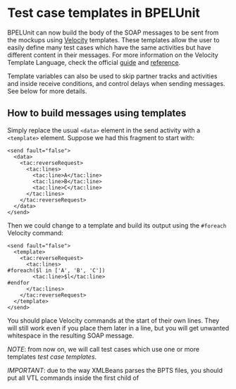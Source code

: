 Test case templates in BPELUnit
===============================

BPELUnit can now build the body of the SOAP messages to be sent from the mockups using [Velocity](http://velocity.apache.org) templates. These templates allow the user to easily define many test cases which have the same activities but have different content in their messages. For more information on the Velocity Template Language, check the official [guide](http://velocity.apache.org/engine/devel/developer-guide.html) and [reference](http://velocity.apache.org/engine/devel/vtl-reference-guide.html).

Template variables can also be used to skip partner tracks and activities and inside receive conditions, and control delays when sending messages. See below for more details.

How to build messages using templates
-------------------------------------

Simply replace the usual `<data>` element in the send activity with a `<template>` element. Suppose we had this fragment to start with:

    <send fault="false">
      <data>
        <tac:reverseRequest>
          <tac:lines>
            <tac:line>A</tac:line>
            <tac:line>B</tac:line>
            <tac:line>C</tac:line>
          </tac:lines>
        </tac:reverseRequest>
      </data>
    </send>

Then we could change to a template and build its output using the `#foreach` Velocity command:

    <send fault="false">
      <template>
        <tac:reverseRequest>
          <tac:lines>
    #foreach($l in ['A', 'B', 'C'])
            <tac:line>$l</tac:line>
    #endfor
          </tac:lines>
        </tac:reverseRequest>
      </template>
    </send>

You should place Velocity commands at the start of their own lines. They will still work even if you place them later in a line, but you will get unwanted whitespace in the resulting SOAP message.

*NOTE*: from now on, we will call test cases which use one or more templates *test case templates*.

*IMPORTANT*: due to the way XMLBeans parses the BPTS files, you should put all VTL commands inside the first child of <template>. This works:

    <template>
      <foo>
    #set( $i = 0 )
      $i
      </foo>
    </template>

This does *NOT*:

    <template>
    #set( $i = 0 )
      <foo>$i</foo>
    </template>


Template variables
------------------

The Velocity template that produces the SOAP body for an activity has access to several of variables. The following subsections describe what variables are available by default and how can you change and extend them. The subsections follow the order these variables are set: in case there is a name collision, the last variable will replace the previous ones. Please keep this in mind when writing your setup scripts and loading your data sources (see below).

### Predefined test suite variables ###

- `$baseURL` (String): base URL for the simulated URLs.
- `$collections` (java.util.Collections class): utility methods for handling lists and other collections.
- `$putName` (String): name of the process under test.
- `$testCaseCount` (int): number of test cases.
- `$testSuiteName` (String): name of the test suite.

### Custom test suite variables ###

To add a new variable or change the value of an existing variable for all test cases, a `<script>` element with the proper Velocity template needs to be added to the test suite `<setUp>` element. The template has access to the predefined test suite variables and nothing else. It would look like this:

    <testSuite>
      ...
      <setUp>
        ...
        <script>
          <!-- Velocity template -->
        </script>
        ...
      </setUp>
      ...
    </testSuite>

### Predefined test case variables ###

- `$testCaseName` (String): name of the current test case.

### Custom test case variables ###

To customize the variables for all activities in a specific test case, a `<script>` element with the proper Velocity template must be added to the test case `<setUp>` block. This template has access to all the test suite variables and the predefined test case variables. It would look like this:

    <testCase>
      ...
      <setUp>
        ...
        <script>
          <!-- Velocity template -->
        </script>
        ...
      </setUp>
      ...
    </testCase>

Changes done in a test case setup block will _not_ be carried over to the next test case, to keep them isolated from each other and ensure no hidden data dependencies are introduced. All variables that were added or changed in a test case setup block will be removed and reverted in the following test case, even if there is no setup block there.

Setup blocks are _not_ inherited, even if the `basedOn` attribute is used. Please use test suite setup blocks if you want to have the same variables in several test cases (see above).

### Data source variables ###

If you have set up a data source, it will place some variables into the context at this point. The values will depend on the current "row" of the contents of the data source. Please see the "Working with data sources" section below for more details.

### Predefined partner track variables ###

- `$partnerTrackName` (String): name of the current partner track.
- `$partnerTrackURL` (String): URL of the current partner track.
- `$request` (org.w3c.dom.Element): SOAP body of the last received message in the current partner track.
- `$partnerTrackReceived` (java.util.List<org.w3c.dom.Element>): list with all SOAP messages received in the current partner track.
- `$partnerTrackSent` (java.util.List<org.w3c.dom.Element>): list with all SOAP messages sent from the current partner track.

### Predefined activity variables ###

- `$xpath` (net.bpelunit.framework.util.control.XPathTool): utility object for running XPath queries on DOM nodes. For more information, please see below.

### Custom activity variables ###

As usual, the template in the send activity can `#set` its own variables and change the existing variables. However, just like with test case setup blocks, all changes will be gone in the next activity, to keep the test structure clean. If you want to share data among several activities, please use a test case setup block (see above).

XPath 1.0 query support
-----------------------

SOAP message templates have access to a variable called `$xpath`, an instance of XPathTool, an utility class for doing XPath queries on DOM nodes. Currently, this class has two methods:

- `List<Node> evaluateAsList(String query, Object item)`, which evaluates a XPath 1.0 `query` using `item` as context and returns its results as a list of `Node`s, which can be used straight away with the `#foreach` Velocity command, for instance.
- `String evaluateAsString(String query, Object item)`, which evaluates a XPath 1.0 `query` using `item` as context and returns its results as a `String`.

Here's an example:

    #foreach($r as $xpath.evaluateAsList("//foo/bar", $request))
    <myitem>$r.getTextContent()</myitem>
    #endfor

All the namespace prefixes which are in scope in the enclosing `<send>` element can be used in the XPath expression.

Working with data sources
-------------------------

Up to this point, we can only produce a single test case from a test case template. To generate several test cases from a single test case template, we need to load a *data source*. Data sources contain a sequence of *rows*. Each row sets the data source variables to a specific combination of values. When combined with a test case template, we will obtain as many test cases as there are rows in the data source.

### Use the data source in the BPTS ###

Data sources can be defined in the test suite `<setUp>` element and/or in the test case `<setUp>` element. Test case data sources take precedence over test suite data sources, replacing them for that test case. Data sources are *not* inherited between test cases.

Data sources can be freely combined with test suite and test case `<script>` elements. Scripts and data sources are interpreted in the order shown in the "Template variables" section. To use them, add a `<dataSource>` element with the right content to a `<setUp>` element, like this:

    <testCase>
      ...
      <setUp>
        ...
        <dataSource type="mytype" [src="externalref"]>
          <!-- zero or more properties -->
          <property name="myname">myvalue</property>
          <!-- either <contents> or the src attribute must be set, but not both -->
          <contents>
            <!-- inline contents -->
          </contents>
        </dataSource>
        ...
      </setUp>
      ...
    </testCase>

There are several things to keep in mind:

- Data sources belong to one of the *types* registered in the extension registry. You can use one of the predefined data source types, or you can implement and register your own. Each of the predefined data source types are described in the "Predefined data source types" section.
- Data sources load their contents either from the text content of their `<contents>` nested element, or from the external reference linked to from the `src` attribute of the `<dataSource>` element. Both cannot be used at the same time. You can use these values in the `src` attribute:
  - Absolute file paths
  - Relative file paths (from the directory with the `.bpts` file)
  - `http://`, `file://` and all other URL types `java.net.URL` can load
- The behaviour of a data source can be customized by setting the right *properties*. Please refer to the documentation for that data source type to obtain a list of the available properties and their accepted values.

### Register a new data source type ###

To use a new data source type, you will need to register it in the extension registry, located in the `conf/extensions.xml` file in a standalone BPELUnit installation. Add the proper `<dataSource>` element inside the main `<extensionRegistry>` element, like this:

    <extensionRegistry>
      ...
      <dataSource type="typename" extensionClass="fully.qualified.class.name"/>
      ...
    </extensionRegistry>

The following section describes the requirements that must be met by the class that implements the new data source type.

### Implement the data source class ###

Data source classes should belong to the `net.bpelunit.framework.control.datasource` package and implement the `net.bpelunit.framework.control.ext.IDataSource` interface, which has the following methods:

- `void close()`, which frees any resources attached to it.
- `String[] getFieldNames()`, which returns an array of Strings with the names for each field in each row. These names will be used for the names of the template variables.
- `int getNumberOfRows()`, which returns the number of rows which have been read from the call to `loadFromStream`.
- `Object getValueFor(String)`, which returns the value for the specified field in this row.
- `void loadFromStream(InputStream)`, which loads the contents of the `InputStream` into the data source.
- `void setRow(int)`, which places the internal cursor of the data source in the n-th row (starting from 0). By default, data sources point to the first row. Will throw an exception if you try to change to a row which is out of bounds.

Data source classes should also be annotated with the `@DataSource` annotation, which has the following attributes:

- `name`, with the long name for the data source (such as "Velocity Data Source").
- `shortName`, with the short name that should be used in the `type` attribute of the `<dataSource>` element.
- `contentTypes`, with a list of all MIME types which should be associated to this class.

Accepted properties are defined using setter methods. For instance, to define the property `iteratedVars`, you should add a `setIteratedVars` method, and annotate it using the `@ConfigurationOption` annotation, which has the following two fields:

- `description`, with a long description of what can be customized with this property.
- `defaultValue`, with a default value to be used in the Eclipse BPTS editor.

Data source classes are expected to load their full contents in memory and validate their contents and properties on their own as soon as possible. However, they do not have access to the contents of the `<dataSource>` XML element. The BPELUnit core automatically calls the methods in the `IDataSource` interface as required. The `InputStream` is created from the contents of the XML element. For more information, refer to the `getStreamForDataSource` methods of the `net.bpelunit.framework.control.datasource.DataSourceUtil` class.

Predefined data sources
-----------------------

### Velocity ###

_Type: "velocity"_

_Properties: "iteratedVars" (required)_

Velocity templates can be used as a data source. Just `#set` some variables with list literals and list their names (separated by spaces) in the `iteratedVars` property, like this:

    <dataSource type="velocity">
      <property name="iteratedVars">lines</property>
      <contents>
        #set($lines = [[], ['A'], ['A','B'], ['A','B','C']])
      </contents>
    </dataSource>

This data source would have 4 rows: the first row would set `$lines` to the empty list, the second row would set `$lines` to a list with one `String` (`'A'`), and so on.

There are some constraints, though:

- The `iteratedVars` is required and must list at least one variable.
- All variables listed separated by spaces in the `iteratedVars` property must contain list literals with the exact same number of elements.
- All variables listed in the `iteratedVars` property must be set somewhere in the template.

Variables which are set in the contents of the data source but are not listed in the `iteratedVars` property will be copied as-is. Suppose we had this data source:

    <dataSource type="velocity">
      <property name="iteratedVars">v w</property>
      <contents>
         #set($v = [1, 2, 3])
         #set($w = [2, 4, 6])
         #set($z = 3)
      </contents>
    </dataSource>

This data source would have 3 rows: the first would have `v = 1` and `w = 2`, the second would have `v = 2` and `w = 4`, and the last one would have `v = 3` and `w = 6`. All three rows would have `z = 3`.

### CSV ###

_Type: "csv"_

_Properties: "separator" (optional: "\t" by default), "headers" (optional)_

This data source type loads plain text files with one row per line. Each row is split in several fields using a specific separator, set in the `separator` property. By default, this separator is the ASCII TAB character, but it could be a comma or a space, for instance.

The property `headers`, if set, will contain a comma-separated list of the names of the variables which will store the values of each field. If it is not set, the names of the variables will be read from the first row.

Here is an example, using both properties:

    <dataSource type="csv">
      <property name="separator">,</property>
      <property name="headers">name,amount</property>
      <contents>
        Fred,100
        Bob,200
      </contents>
    </dataSource>

This data source would have 2 rows, and set two variables: `$name`, and `$amount`. If we wanted to avoid setting the `headers` property, we'd need something like this instead:

    <dataSource type="csv">
      <property name="separator">,</property>
      <contents>
        name,amount
        Fred,100
        Bob,200
      </contents>
    </dataSource>

### Microsoft Excel (.xls and .xlsx) ###

_Type: "excel"_

_Properties: sheet (optional: 0 by default)_

This data source can read data from Microsoft Excel .xls and .xlsx spreadsheets. By default, data is read from the first sheet in the file, but this can be changed through the `sheet` property. It stores the 0-based index of the sheet to be read (0 is the first one, 1 is the second one, and so on). The names of the variables are extracted from the first row of the selected sheet.

Since the BPTS format does not allow for embedding binary files in its `<contents>` element, you will need to refer to an external document using the `src` attribute.

### OpenDocument Spreadsheet (.ods) ###

_Type: "ods"_

_Properties: sheet (optional: 0 by default)_

This data source reads data from OpenDocument Spreadsheet .ods documents, as produced by OpenOffice Calc, among others. Usage is similar to the Excel data source type. By default, data is read from the first sheet, but it can be changed by setting the `sheet` property to the 0-based index of the sheet to be used: 0 for the first one, 1 for the second one, and so one. The names of the variables are also extracted from the first row of the selected stylesheet.

Since the BPTS format does not allow for embedding binary files in its `<contents>` element, you will need to refer to an external document using the `src` attribute.

### HTML ###

_Type: "html"_

_Properties: table (optional: 1 by default)_

This data source reads data from HTML documents. They do not need to be valid XHTML: the parser should handle most cases just fine (please notify us if you have problems). The data source loops over all tables in the HTML webpage and stops at the `table`-th table (`<table>` tag).

By default, `table` is 1, so it parses the first table in the document. If you want to read a different table, set `table` to the 1-based index of the table: 1 for the first one, 2 for the second one, and so on.

Each cell (`<td>` tag) in the first row (`<tr>` tag) is used for the variable names. The rest of the rows are used to set the variables in each test case.

Note that if you want to embed the contents of the data source in the BPTS file, you will most probably have to place its contents inside a CDATA section so it is not parsed as XML. This is especially important if it is not valid XHTML, like here:

    <dataSource type="html">
      <contents>
        <![CDATA[
          <table>
              <th>A
              <th>B
              <th>C</th>
            <tr>
              <td>1
              <td>2
              <td>3
        ]]>
      </contents>
    </dataSource>

Using template variables in receive conditions
----------------------------------------------

XPath expressions in the `<expression>` and `<value>` child elements of each `<condition>` in a receive activity can access the current partner track's template variables (see above for a listing). Template variables are available under the same names: for instance, the name of the current partner track can be accessed with `$partnerTrackName`, just like a regular XPath variable. For consistency, `$request` contains the document element of the incoming SOAP message, but you don't really need it: those XPath queries are run with the SOAP message's document element node as context.

Template variables which contain Velocity list literals (or any Java object which implements the Iterable interface) are transparently converted into regular node lists, so you do not need to do anything special with them. Suppose we had this data source:

    <dataSource type="velocity">
      <property name="iteratedVars">lines</property>
      <contents>
        #set($lines = [[],['A']])
      </contents>
    </dataSource>

In the first row, `$lines` would be mapped to an empty node list. In the second row, `$lines` would be mapped to a node list with a single `<element>` element, with "A" as its text content. Here are some sample XPath queries:

- `count($lines)`, number of lines: 0 for the first row, 1 for the second row.
- `$lines[1]/text()`, text content of the first element. Empty string for the first row (empty nodeset), "A" for the second row.

Please note XPath expressions differ in some important ways from Velocity templates. For instance, `$x.get(0)` (first element of the list in `$x`) in a Velocity template would be `$x[1]` in an XPath expression.

Using template variables to skip activities
-------------------------------------------

Activities or entire partner tracks can now be skipped if certain XPath expressions evaluate to false. These XPath expressions should be added to the `assume` attribute of the proper partner track or activity element. Partner track and activity assumptions have access to all partner track template variables (see above for a listing).

The `assume` attribute is available in the following elements:

- `<partnerTrack>`
- `<sendReceive>`
- `<receiveSend>`
- `<sendReceiveAsynchronous>`
- `<receiveSendAsynchronous>`
- `<sendOnly>`
- `<receiveOnly>`
- `<wait>`

It is *not* available in:

- `<clientTrack>` (the element itself: activities in the client track can have `assume`)
- `<send>` (inside a two-way activity)
- `<receive>` (inside a two-way activity)

Using template variables to specify delays
------------------------------------------

To delay the sending of a message from a `<send>` or `<sendOnly>` activity, you can specify an XPath expression in the `delay` attribute. This expression will compute the number of seconds BPELUnit should wait before sending the message.

For instance, `<send delay="2">` would always delay the message by 2 seconds, and `<send delay="$x+1">` would delay the message by one more second than the value of the data source variable `x`.

It is forbidden to use both the `delay` and the `delaySequence` attributes in the same activity: BPELUnit will reject the BPTS in that case.

Expanding data sources back into regular test cases
---------------------------------------------------

In some cases, you might want to "inline" the setup scripts and data sources back into the test cases. This might be useful, for instance, when you notice that some rows should have additional activities and partner tracks and using the assume attribute is not enough. It should also be useful for splitting the test suite into independent test cases which can be cut and joined by automatic tools.

BPELUnit includes an utility which does just this. To run it, add the proper wrapper script to your PATH (`dsexpand.bat` for Windows and `dsexpand.sh` for UNIX-like environments) and execute:

    (dsexpand script) (bpts) > expanded.bpts

The script will create an instance of every test case template for each row in their data sources, removing all data sources and adding setup blocks with the old test suite setup script, the old test case setup script, and variable assignments for that row of the data source. Test cases which do not have data sources are mostly left as-is, except for the setup script, which has the old test suite setup script and the old test case setup script.

Pending tasks
-------------

### Nice ###

- Log template output from setup blocks and Velocity data sources (currently discarded)
